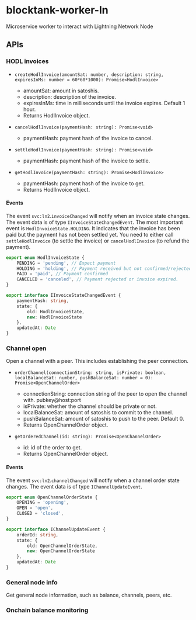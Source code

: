 # blocktank-worker-ln

Microservice worker to interact with Lightning Network Node


## APIs

### HODL invoices

* `createHodlInvoice(amountSat: number, description: string, expiresInMs: number = 60*60*1000): Promise<HodlInvoice>`
    * amountSat: amount in satoshis.
    * description: description of the invoice.
    * expiresInMs: time in milliseconds until the invoice expires. Default 1 hour.
    * Returns HodlInvoice object.

* `cancelHodlInvoice(paymentHash: string): Promise<void>`
    * paymentHash: payment hash of the invoice to cancel.

* `settleHodlInvoice(paymentHash: string): Promise<void>`
    * paymentHash: payment hash of the invoice to settle.

* `getHodlInvoice(paymentHash: string): Promise<HodlInvoice>`
    * paymentHash: payment hash of the invoice to get.
    * Returns HodlInvoice object.

#### Events

The event `svc:ln2`.`invoiceChanged` will notify when an invoice state changes. The event data is of type `IInvoiceStateChangedEvent`.
The most important event is `HodlInvoiceState.HOLDING`. It indicates that the invoice has been paid but the payment has not been settled yet. You need to either call `settleHodlInvoice` (to settle the invoice) or `cancelHodlInvoice` (to refund the payment).

```typescript
export enum HodlInvoiceState {
    PENDING = 'pending', // Expect payment
    HOLDING = 'holding', // Payment received but not confirmed/rejected yet
    PAID = 'paid', // Payment confirmed
    CANCELED = 'canceled', // Payment rejected or invoice expired.
}

export interface IInvoiceStateChangedEvent {
    paymentHash: string,
    state: {
        old: HodlInvoiceState,
        new: HodlInvoiceState
    },
    updatedAt: Date
}
```

### Channel open

Open a channel with a peer. This includes establishing the peer connection.

* `orderChannel(connectionString: string, isPrivate: boolean, localBalanceSat: number, pushBalanceSat: number = 0): Promise<OpenChannelOrder>`
    * connectionString: connection string of the peer to open the channel with. pubkey@host:port
    * isPrivate: whether the channel should be private or not.
    * localBalanceSat: amount of satoshis to commit to the channel.
    * pushBalanceSat: amount of satoshis to push to the peer. Default 0.
    * Returns OpenChannelOrder object.

* `getOrderedChannel(id: string): Promise<OpenChannelOrder>`
    * id: id of the order to get.
    * Returns OpenChannelOrder object.

#### Events

The event `svc:ln2`.`channelChanged` will notify when a channel order state changes. The event data is of type `IChannelUpdateEvent`.


```typescript
export enum OpenChannelOrderState {
    OPENING = 'opening',
    OPEN = 'open',
    CLOSED = 'closed',
}

export interface IChannelUpdateEvent {
    orderId: string,
    state: {
        old: OpenChannelOrderState,
        new: OpenChannelOrderState
    },
    updatedAt: Date
}
```

### General node info

Get general node information, such as balance, channels, peers, etc.

### Onchain balance monitoring

